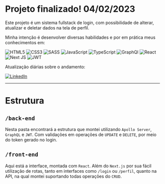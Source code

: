 # Projeto finalizado! 04/02/2023

Este projeto é um sistema fullstack de login, com possibilidade de alterar, atualizar e deletar dados na tela de perfil.

Minha intenção é desenvolver diversas habilidades e por em prática meus conhecimentos em:

![HTML5](https://img.shields.io/badge/html5-%23E34F26.svg?style=for-the-badge&logo=html5&logoColor=white)
![CSS3](https://img.shields.io/badge/css3-%231572B6.svg?style=for-the-badge&logo=css3&logoColor=white)
![SASS](https://img.shields.io/badge/Sass-CC6699?style=for-the-badge&logo=sass&logoColor=white)
![JavaScript](https://img.shields.io/badge/javascript-%23323330.svg?style=for-the-badge&logo=javascript&logoColor=%23F7DF1E)
![TypeScript](https://img.shields.io/badge/typescript-%23007ACC.svg?style=for-the-badge&logo=typescript&logoColor=white)
![GraphQl](https://img.shields.io/badge/GraphQl-E10098?style=for-the-badge&logo=graphql&logoColor=white)
![React](https://img.shields.io/badge/react-%2320232a.svg?style=for-the-badge&logo=react&logoColor=%2361DAFB)
![Next JS](https://img.shields.io/badge/Next-black?style=for-the-badge&logo=next.js&logoColor=white)
![JWT](https://img.shields.io/badge/JWT-000000?style=for-the-badge&logo=JSON%20web%20tokens&logoColor=white)

Atualização diárias sobre o andamento:

[![LinkedIn](https://img.shields.io/badge/LinkedIn-%230077B5.svg?logo=linkedin&logoColor=white)](https://www.linkedin.com/in/gabrielcoutz/)

<hr>

# Estrutura

## ```/back-end```

Nesta pasta encontrará a estrutura que montei utilizando ```Apollo Server```, ```GraphQL``` e ```JWT```. Com validações em operações de ```UPDATE``` e ```DELETE```, por meio do token gerado no login.

## ```/front-end```

Aqui está a interface, montada com ```React```. Além do ```Next.js``` por sua fácil utilização de rotas, tanto em interfaces como ```/login``` ou ```/perfil```, quanto na API, na qual montei suportando todas operações do ```CRUD```.
